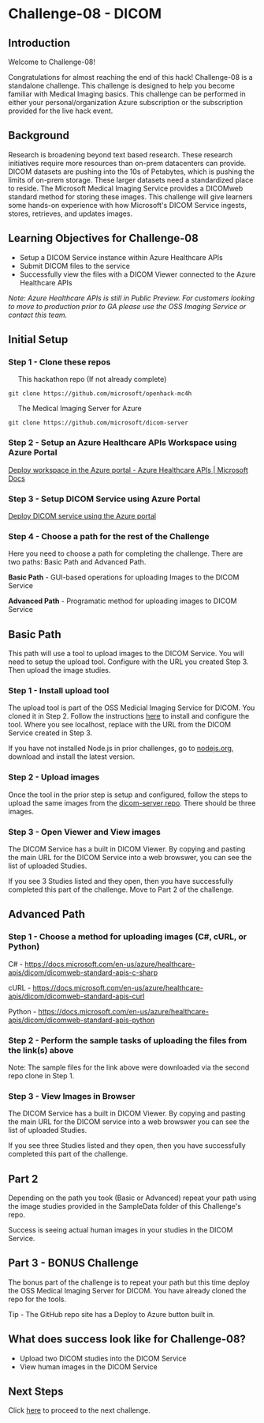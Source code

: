 # Challenge-08 - DICOM

## Introduction

Welcome to Challenge-08!

Congratulations for almost reaching the end of this hack! Challenge-08 is a standalone challenge. This challenge is designed to help you become familiar with Medical Imaging basics. This challenge can be performed in either your personal/organization Azure subscription or the subscription provided for the live hack event.

## Background

Research is broadening beyond text based research. These research initiatives require more resources than on-prem datacenters can provide. DICOM datasets are pushing into the 10s of Petabytes, which is pushing the limits of on-prem storage. These larger datasets need a standardized place to reside. The Microsoft Medical Imaging Service provides a DICOMweb standard method for storing these images. This challenge will give learners some hands-on experience with how Microsoft's DICOM Service ingests, stores, retrieves, and updates images.

## Learning Objectives for Challenge-08

- Setup a DICOM Service instance within Azure Healthcare APIs
- Submit DICOM files to the service
- Successfully view the files with a DICOM Viewer connected to the Azure Healthcare APIs

*Note: Azure Healthcare APIs is still in Public Preview. For customers looking to move to production prior to GA please use the OSS Imaging Service or contact this team.*

## Initial Setup

### Step 1 - Clone these repos

&nbsp;&nbsp;&nbsp;&nbsp; This hackathon repo (If not already complete)

```azurecli
git clone https://github.com/microsoft/openhack-mc4h
```

&nbsp;&nbsp;&nbsp;&nbsp; The Medical Imaging Server for Azure

```azurecli
git clone https://github.com/microsoft/dicom-server
```


### Step 2 - Setup an Azure Healthcare APIs Workspace using Azure Portal
 
 [Deploy workspace in the Azure portal - Azure Healthcare APIs | Microsoft Docs](https://docs.microsoft.com/en-us/azure/healthcare-apis/healthcare-apis-quickstart)


### Step 3 - Setup DICOM Service using Azure Portal

[Deploy DICOM service using the Azure portal](https://docs.microsoft.com/en-us/azure/healthcare-apis/dicom/deploy-dicom-services-in-azure)

### Step 4 - Choose a path for the rest of the Challenge

Here you need to choose a path for completing the challenge. There are two paths:
Basic Path and Advanced Path.

**Basic Path** - GUI-based operations for uploading Images to the DICOM Service

**Advanced Path** - Programatic method for uploading images to DICOM Service

## Basic Path

This path will use a tool to upload images to the DICOM Service. You will need to setup the upload tool. Configure with the URL you created Step 3. Then upload the image studies.

### Step 1 - Install upload tool

The upload tool is part of the OSS Medicial Imaging Service for DICOM. You cloned it in Step 2. Follow the instructions [here](https://github.com/microsoft/dicom-server/tree/main/tools/dicom-web-electron) to install and configure the tool. Where you see localhost, replace with the URL from the DICOM Service created in Step 3.

If you have not installed Node.js in prior challenges, go to [nodejs.org](https://nodejs.org/), download and install the latest version.

### Step 2 - Upload images

Once the tool in the prior step is setup and configured, follow the steps to upload the same images from the [dicom-server repo](https://github.com/microsoft/dicom-server/tree/main/docs/dcms). There should be three images.

### Step 3 - Open Viewer and View images

The DICOM Service has a built in DICOM Viewer. By copying and pasting the main URL for the DICOM Service into a web browswer, you can see the list of uploaded Studies.

If you see 3 Studies listed and they open, then you have successfully completed this part of the challenge. Move to Part 2 of the challenge.

## Advanced Path

### Step 1 - Choose a method for uploading images (C#, cURL, or Python)

C# - https://docs.microsoft.com/en-us/azure/healthcare-apis/dicom/dicomweb-standard-apis-c-sharp

cURL - https://docs.microsoft.com/en-us/azure/healthcare-apis/dicom/dicomweb-standard-apis-curl

Python - https://docs.microsoft.com/en-us/azure/healthcare-apis/dicom/dicomweb-standard-apis-python

### Step 2 - Perform the sample tasks of uploading the files from the link(s) above

Note: The sample files for the link above were downloaded via the second repo clone in Step 1. 

### Step 3 - View Images in Browser

The DICOM Service has a built in DICOM Viewer. By copying and pasting the main URL for the DICOM service into a web browswer you can see the list of uploaded Studies.

If you see three Studies listed and they open, then you have successfully completed this part of the challenge.

## Part 2

Depending on the path you took (Basic or Advanced) repeat your path using the image studies provided in the SampleData folder of this Challenge's repo.

Success is seeing actual human images in your studies in the DICOM Service.

## Part 3 - BONUS Challenge

The bonus part of the challenge is to repeat your path but this time deploy the OSS Medical Imaging Server for DICOM. You have already cloned the repo for the tools.

Tip - The GitHub repo site has a Deploy to Azure button built in.

## What does success look like for Challenge-08?
+ Upload two DICOM studies into the DICOM Service
+ View human images in the DICOM Service

## Next Steps

Click [here](../Challenge-09/ReadMe.md) to proceed to the next challenge.